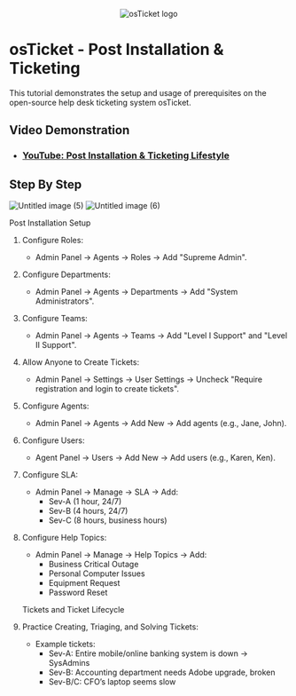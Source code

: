 <p align="center">
<img src="https://i.imgur.com/Clzj7Xs.png" alt="osTicket logo"/>
</p>

<h1>osTicket - Post Installation & Ticketing</h1>
This tutorial demonstrates the setup and usage of prerequisites on the open-source help desk ticketing system osTicket.<br />


<h2>Video Demonstration</h2>

- ### [YouTube: Post Installation & Ticketing Lifestyle](https://youtu.be/x7hH5rF3Lq4)


<h2>Step By Step</h2>

![Untitled image (5)](https://github.com/user-attachments/assets/48a2ae46-ffcb-415e-b52c-a3d23ddc72df)
![Untitled image (6)](https://github.com/user-attachments/assets/c7cf7fd6-a189-469e-bee6-fbb0924d79d8)

Post Installation Setup
1. Configure Roles:
    * Admin Panel -> Agents -> Roles -> Add "Supreme Admin".
2. Configure Departments:
    * Admin Panel -> Agents -> Departments -> Add "System Administrators".
3. Configure Teams:
    * Admin Panel -> Agents -> Teams -> Add "Level I Support" and "Level II Support".
4. Allow Anyone to Create Tickets:
    * Admin Panel -> Settings -> User Settings -> Uncheck "Require registration and login to create tickets".
5. Configure Agents:
    * Admin Panel -> Agents -> Add New -> Add agents (e.g., Jane, John).
6. Configure Users:
    * Agent Panel -> Users -> Add New -> Add users (e.g., Karen, Ken).
7. Configure SLA:
    * Admin Panel -> Manage -> SLA -> Add:
        * Sev-A (1 hour, 24/7)
        * Sev-B (4 hours, 24/7)
        * Sev-C (8 hours, business hours)
8. Configure Help Topics:
    * Admin Panel -> Manage -> Help Topics -> Add:
        * Business Critical Outage
        * Personal Computer Issues
        * Equipment Request
        * Password Reset


    Tickets and Ticket Lifecycle
1. Practice Creating, Triaging, and Solving Tickets:
    * Example tickets:
        * Sev-A: Entire mobile/online banking system is down -> SysAdmins
        * Sev-B: Accounting department needs Adobe upgrade, broken
        * Sev-B/C: CFO’s laptop seems slow

